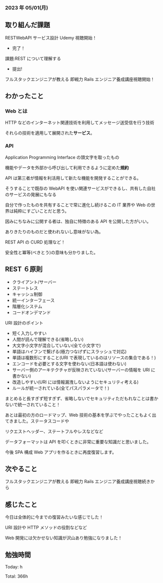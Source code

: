 ### 2023 年 05/01(月)

## 取り組んだ課題

RESTWebAPI サービス設計 Udemy 視聴開始！

- 完了！

課題:REST について理解する

- 提出!

フルスタックエンジニアが教える 即戦力 Rails エンジニア養成講座視聴開始！

## わかったこと

### Web とは

HTTP などのインターネット関連技術を利用してメッセージ送受信を行う技術

それらの技術を適用して展開された**サービス**。

### API

Application Programming Interface の頭文字を取ったもの

機能やデータを外部から呼び出して利用できるように定めた**規約**

API は第三者が情報を利活用して新たな機能を開発することができる。

そうすることで既存の WebAPI を使い関連サービスができるし、共有した自社のサービスの発展にもなる

自分で作ったものを共有することで常に進化し続けるこの IT 業界や Web の世界は純粋にすごいことだと思う。

因みにちなみに公開する者は、独自に特徴のある API を公開した方がいい。

ありきたりのものだと使われないし意味がない為。

REST API の CURD 処理など！

安全性と冪等(べきとう)の意味も分かりました。

## REST ６原則

- クライアント/サーバー
- ステートレス
- キャッシュ制御
- 統一インターフェース
- 階層化システム
- コードオンデマンド

URI 設計のポイント

- 短く入力しやすい
- 人間が読んで理解できる(省略しない)
- 大文字小文字が混合していない(全て小文字で)
- 単語はハイフンで繋げる(極力つなげずにスラッシュで対応)
- 単語は複数形にすること(URI で表現しているのはリソースの集合である！)
- エンコードを必要とする文字を使わない(日本語は使わない)
- サーバー側のアーキテクチャが反映されていない(サーバーの情報を URI に書かない)
- 改造しやすい(URI には情報漏洩しないようにセキュリティ考える)
- ルールが統一されている(全てパスパラメータで！)

まとめると長すぎず短すぎず、省略しないでセキュリティただもれなことは書かないで統一されていること！

あとは最初の方のロードマップ、Web 技術の基本を学ぶでやったこともよく出てきました。ステータスコードや

リクエストヘッダー、ステートフルやレスなどなど

データフォーマットは API を叩くときに非常に重要な知識だと思いました。

今後 SPA 構成 Web アプリを作るときに再度復習します。

## 次やること

フルスタックエンジニアが教える 即戦力 Rails エンジニア養成講座視聴続きから

## 感じたこと

今日は全体的に今までの復習みたいな感じでした！

URI 設計や HTTP メソッドの役割などなど

Web 開発には欠かせない知識が沢山あり勉強になりました！

## 勉強時間

Today: h

Total: 366h

